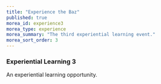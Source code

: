 ```yaml
---
title: "Experience the Baz"
published: true
morea_id: experience3
morea_type: experience
morea_summary: "The third experiential learning event."
morea_sort_order: 3
---
```


### Experiential Learning 3

An experiential learning opportunity.